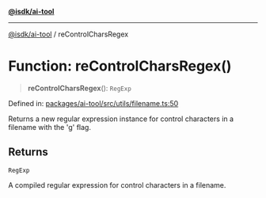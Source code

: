 [**@isdk/ai-tool**](../README.md)

***

[@isdk/ai-tool](../globals.md) / reControlCharsRegex

# Function: reControlCharsRegex()

> **reControlCharsRegex**(): `RegExp`

Defined in: [packages/ai-tool/src/utils/filename.ts:50](https://github.com/isdk/ai-tool.js/blob/62dd65284e1c50d2e8546a14ae292154369bdb2c/src/utils/filename.ts#L50)

Returns a new regular expression instance for control characters in a filename with the 'g' flag.

## Returns

`RegExp`

A compiled regular expression for control characters in a filename.
